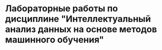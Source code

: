 # Лабораторные работы по дисциплине "Интеллектуальный анализ данных на основе методов машинного обучения"
